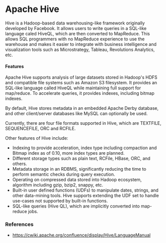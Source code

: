 Apache Hive
===============
Hive is a Hadoop-based data warehousing-like framework originally developed by Facebook. It allows users to write queries in a SQL-like language caled HiveQL, which are then converted to MapReduce. This allows SQL programmers with no MapReduce experience to use the warehouse and makes it easier to integrate with business intelligence and visualization tools such as Microstrategy, Tableau, Revolutions Analytics, etc.


#### Features

Apache Hive supports analysis of large datasets stored in Hadoop's HDFS and compatible file systems such as Amazon S3 filesystem. 
It provides an SQL-like language called HiveQL while maintaining full support for map/reduce. To accelerate queries, it provides indexes, including bitmap indexes.


By default, Hive stores metadata in an embedded Apache Derby database, and other client/server databases like MySQL can optionally be used.

Currently, there are four file formats supported in Hive, which are TEXTFILE, SEQUENCEFILE, ORC and RCFILE.

Other features of Hive include:

- Indexing to provide acceleration, index type including compaction and Bitmap index as of 0.10, more index types are planned.
- Different storage types such as plain text, RCFile, HBase, ORC, and others.
- Metadata storage in an RDBMS, significantly reducing the time to perform semantic checks during query execution.
- Operating on compressed data stored into Hadoop ecosystem, algorithm including gzip, bzip2, snappy, etc.
- Built-in user defined functions (UDFs) to manipulate dates, strings, and other data-mining tools. Hive supports extending the UDF set to handle use-cases not supported by built-in functions.
- SQL-like queries (Hive QL), which are implicitly converted into map-reduce jobs.

### References
- https://cwiki.apache.org/confluence/display/Hive/LanguageManual
